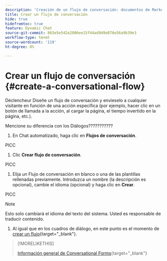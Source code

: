 ```yaml
---
description: 'Creación de un flujo de conversación: documentos de Marketo, documentación del producto'
title: Crear un flujo de conversación
hide: true
hidefromtoc: true
feature: Dynamic Chat
source-git-commit: 863e5e542e2006ee15f44ad949e876e56a9b39e3
workflow-type: tm+mt
source-wordcount: '119'
ht-degree: 0%

---
```


# Crear un flujo de conversación {#create-a-conversational-flow}

Déclencheur Diseñe un flujo de conversación y envíeselo a cualquier visitante en función de una acción específica (por ejemplo, hacer clic en un botón de llamada a la acción, al cargar la página, el tiempo invertido en la página, etc.).

Mencione su diferencia con los Diálogos???????????

1. En Chat automatizado, haga clic en **Flujos de conversación**.

PICC

1. Clic **Crear flujo de conversación**.

PICC

1. Elija un Flujo de conversación en blanco o una de las plantillas rellenadas previamente. Introduzca un nombre (la descripción es opcional), cambie el idioma (opcional) y haga clic en **Crear**.

PICC

>[!NOTE]
>
>Esto solo cambiará el idioma del texto del sistema. Usted es responsable de traducir contenido.

1. Al igual que en los cuadros de diálogo, en este punto es el momento de [crear un flujo](/help/marketo/product-docs/demand-generation/dynamic-chat/dialogues/stream-designer.md#create-a-stream){target="_blank"}.

>[!MORELIKETHIS]
>
>[Información general de Conversational Forms](/help/marketo/product-docs/demand-generation/dynamic-chat-two/automated-chat/conversational-flows-overview.md){target="_blank"}
